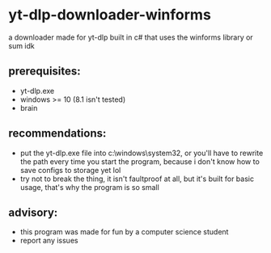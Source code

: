 # yt-dlp-downloader-winforms
a downloader made for yt-dlp built in c# that uses the winforms library or sum idk  

## prerequisites:
- yt-dlp.exe  
- windows >= 10 (8.1 isn't tested)  
- brain   

## recommendations:
- put the yt-dlp.exe file into c:\windows\system32, or you'll have to rewrite the path every time you start the program, because i don't know how to save configs to storage yet lol  
- try not to break the thing, it isn't faultproof at all, but it's built for basic usage, that's why the program is so small  

## advisory:
- this program was made for fun by a computer science student  
- report any issues
